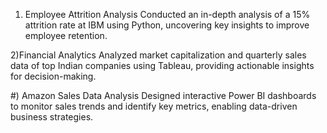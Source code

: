 1) Employee Attrition Analysis
Conducted an in-depth analysis of a 15% attrition rate at IBM using Python, uncovering key insights to improve employee retention.

2)Financial Analytics
Analyzed market capitalization and quarterly sales data of top Indian companies using Tableau, providing actionable insights for decision-making.

#) Amazon Sales Data Analysis
Designed interactive Power BI dashboards to monitor sales trends and identify key metrics, enabling data-driven business strategies.
